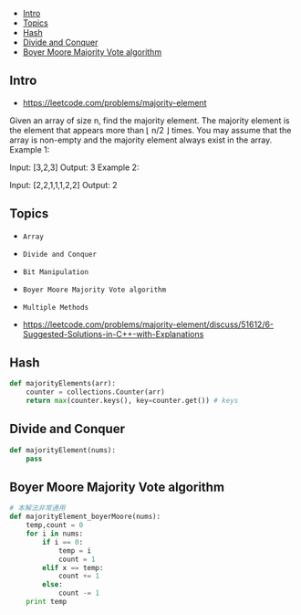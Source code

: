 - [Intro](#intro)
- [Topics](#topics)
- [Hash](#hash)
- [Divide and Conquer](#divide-and-conquer)
- [Boyer Moore Majority Vote algorithm](#boyer-moore-majority-vote-algorithm)

## Intro

- https://leetcode.com/problems/majority-element

Given an array of size n, find the majority element. The majority element is the element that appears more than ⌊ n/2 ⌋ times.
You may assume that the array is non-empty and the majority element always exist in the array.
Example 1:

Input: [3,2,3]
Output: 3
Example 2:

Input: [2,2,1,1,1,2,2]
Output: 2



## Topics

- `Array`
- `Divide and Conquer`
- `Bit Manipulation`
- `Boyer Moore Majority Vote algorithm`
- `Multiple Methods`

- https://leetcode.com/problems/majority-element/discuss/51612/6-Suggested-Solutions-in-C++-with-Explanations

## Hash

```py
def majorityElements(arr):
    counter = collections.Counter(arr)
    return max(counter.keys(), key=counter.get()) # keys 
```


## Divide and Conquer

```py
def majorityElement(nums):
    pass
```

## Boyer Moore Majority Vote algorithm

```py
# 本解法非常通用
def majorityElement_boyerMoore(nums):
    temp,count = 0
    for i in nums:
        if i == 0:
            temp = i
            count = 1
        elif x == temp:
            count += 1
        else:
            count -= 1
    print temp
```

